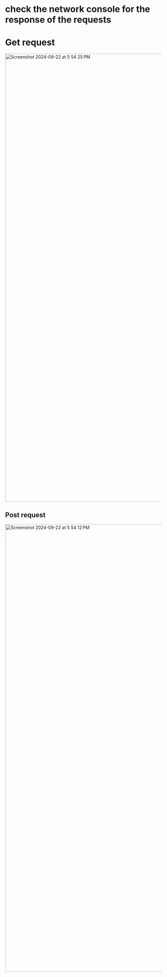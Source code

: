 <h1>check the network console for the response of the requests
</h1>
<h1>Get request</h1>
<img width="1440" alt="Screenshot 2024-09-22 at 5 54 25 PM" src="https://github.com/user-attachments/assets/416860f4-6b60-40f0-b2bd-af73b3c8aea1">



<h2>Post request</h2>


<img width="1438" alt="Screenshot 2024-09-22 at 5 54 12 PM" src="https://github.com/user-attachments/assets/77bbe169-a508-4271-8871-260e0456d720">



